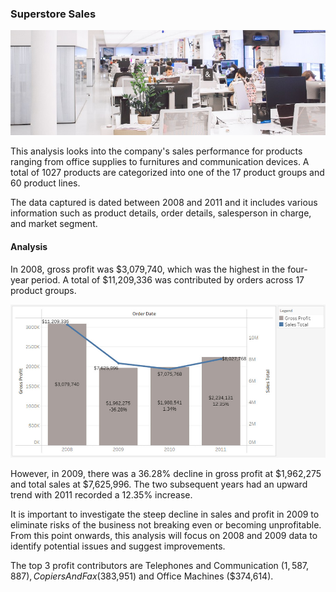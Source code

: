 ### Superstore Sales

<a href="https://www.pexels.com/photo/white-plastic-chairs-and-tables-in-white-room-3778619/">![Header](https://github.com/atikahmd/Superstore-Sales/blob/main/visuals/00%20header_superstore.jpg?raw=true "Photo by Polina Zimmerman")</a>


This analysis looks into the company's sales performance for products ranging from office supplies to furnitures and communication devices. A total of 1027 products are categorized into one of the 17 product groups and 60 product lines.

The data captured is dated between 2008 and 2011 and it includes various information such as product details, order details, salesperson in charge, and market segment.

#### Analysis

In 2008, gross profit was $3,079,740, which was the highest in the four-year period. A total of $11,209,336 was contributed by orders across 17 product groups.  

![Bar Chart](https://github.com/atikahmd/Superstore-Sales/blob/main/visuals/01%20sales_profit.jpg?raw=true "Total Sales vs Gross Profit")

However, in 2009, there was a 36.28% decline in gross profit at $1,962,275 and total sales at $7,625,996. The two subsequent years had an upward trend with 2011 recorded a 12.35% increase.

It is important to investigate the steep decline in sales and profit in 2009 to eliminate risks of the business not breaking even or becoming unprofitable. From this point onwards, this analysis will focus on 2008 and 2009 data to identify potential issues and suggest improvements.

The top 3 profit contributors are Telephones and Communication ($1,587,887), Copiers And Fax ($383,951) and Office Machines ($374,614).
